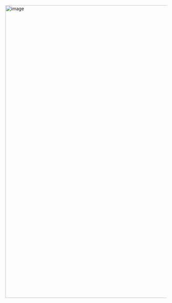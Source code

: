 <img width="1896" height="915" alt="image" src="https://github.com/user-attachments/assets/ad2fef34-b28e-44b7-b87c-9a10ac271b93" />

